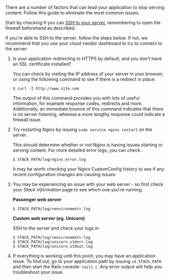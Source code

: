 


There are a number of factors that can lead your application to stop serving content. Follow this guide to eliminate the most common issues.

Start by checking if you can [SSH to your server](http://help.cloud66.com/managing-your-stack/ssh-to-your-server), remembering to open the firewall beforehand as described.

If you're able to SSH to the server, follow the steps below. If not, we recommend that you use your cloud vendor dashboard to try to connect to the server.

1.  Is your application redirecting to HTTPS by default, and you don't have an SSL certificate installed? 

	You can check by visiting the IP address of your server in your browser, or using the following command to see if there is a redirect in place:

		$ curl -I http://www.site.com

	The output of this command provides you with lots of useful information, for example response codes, redirects and more. Additionally, an immediate bounce of this command indicates that there is no server listening, whereas a more lengthy response could indicate a firewall issue.

2.  Try restarting Nginx by issuing `sudo service nginx restart` on the server.

	This should determine whether or not Nginx is having issues starting or serving content. For more detailed error logs, you can check:

		$ STACK_PATH/log/nginx_error.log

	It may be worth checking your Nginx CustomConfig history to see if any recent configuration changes are causing issues.

3.  You may be experiencing an issue with your web server - so first check your _Stack information_ page to see which one you're running.

	**Passenger web server**

		$ STACK_PATH/log/<environment>.log

	**Custom web server (eg. Unicorn)**

	SSH to the server and check your logs in
	
		$ STACK_PATH/log/<environment>.log
		$ STACK_PATH/log/unicorn.stderr.log
		$ STACK_PATH/log/unicorn.stdout.log



4.  If everything is working until this point, you may have an application issue. To find out, go to your application path by issuing `cd STACK_PATH` and then start the Rails console: `rails c`. Any error output will help you troubleshoot your issue.
